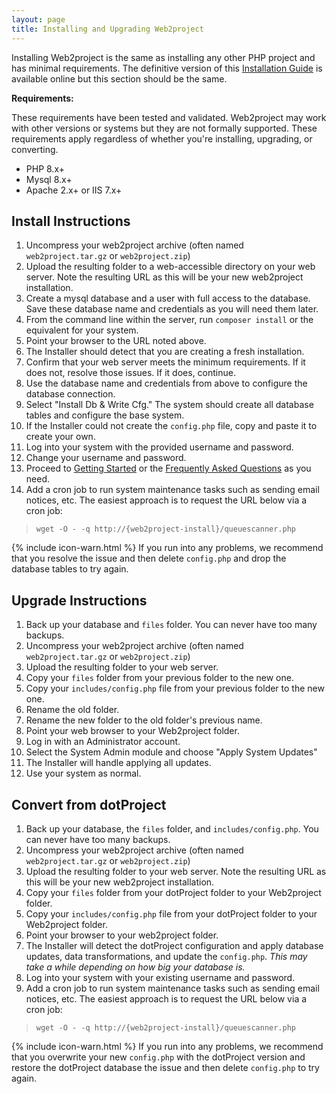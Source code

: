 ```yaml
---
layout: page
title: Installing and Upgrading Web2project
---
```


Installing Web2project is the same as installing any other PHP project and has minimal requirements. The definitive version of this [Installation Guide](https://docs.web2project.net/docs/installation.html) is available online but this section should be the same.

**Requirements:**

These requirements have been tested and validated. Web2project may work with other versions or systems but they are not formally supported. These requirements apply regardless of whether you're installing, upgrading, or converting.

* PHP 8.x+
* Mysql 8.x+
* Apache 2.x+ or IIS 7.x+

## Install Instructions

1. Uncompress your web2project archive (often named `web2project.tar.gz` or `web2project.zip`) 
1. Upload the resulting folder to a web-accessible directory on your web server. Note the resulting URL as this will be your new web2project installation.
1. Create a mysql database and a user with full access to the database. Save these database name and credentials as you will need them later.
1. From the command line within the server, run `composer install` or the equivalent for your system.
1. Point your browser to the URL noted above.
1. The Installer should detect that you are creating a fresh installation.
1. Confirm that your web server meets the minimum requirements. If it does not, resolve those issues. If it does, continue.
1. Use the database name and credentials from above to configure the database connection.
1. Select "Install Db & Write Cfg." The system should create all database tables and configure the base system.
1. If the Installer could not create the `config.php` file, copy and paste it to create your own.
1. Log into your system with the provided username and password.
1. Change your username and password.
1. Proceed to [Getting Started](/docs/getting-started.html) or the [Frequently Asked Questions](/docs/faq.html) as you need.
1. Add a cron job to run system maintenance tasks such as sending email notices, etc. The easiest approach is to request the URL below via a cron job: 

> `wget -O - -q http://{web2project-install}/queuescanner.php`

{% include icon-warn.html %} If you run into any problems, we recommend that you resolve the issue and then delete `config.php` and drop the database tables to try again.


## Upgrade Instructions

1. Back up your database and `files` folder. You can never have too many backups.
2. Uncompress your web2project archive (often named `web2project.tar.gz` or `web2project.zip`)
3. Upload the resulting folder to your web server.
4. Copy your `files` folder from your previous folder to the new one.
5. Copy your `includes/config.php` file from your previous  folder to the new one.
6. Rename the old folder.
7. Rename the new folder to the old folder's previous name.
8. Point your web browser to your Web2project folder.
9. Log in with an Administrator account.
10. Select the System Admin module and choose "Apply System Updates"
11. The Installer will handle applying all updates.
12. Use your system as normal.

## Convert from dotProject

1. Back up your database, the `files` folder, and `includes/config.php`. You can never have too many backups.
2. Uncompress your web2project archive (often named `web2project.tar.gz` or `web2project.zip`)
3. Upload the resulting folder to your web server. Note the resulting URL as this will be your new web2project installation.
4. Copy your `files` folder from your dotProject folder to your Web2project folder.
5. Copy your `includes/config.php` file from your dotProject folder to your Web2project folder.
6. Point your browser to your web2project folder.
7. The Installer will detect the dotProject configuration and apply database updates, data transformations, and update the `config.php`. *This may take a while depending on how big your database is.*
8. Log into your system with your existing username and password.
9. Add a cron job to run system maintenance tasks such as sending email notices, etc. The easiest approach is to request the URL below via a cron job: 

> `wget -O - -q http://{web2project-install}/queuescanner.php`

{% include icon-warn.html %} If you run into any problems, we recommend that you overwrite your new `config.php` with the dotProject version and restore the dotProject database the issue and then delete `config.php` to try again.